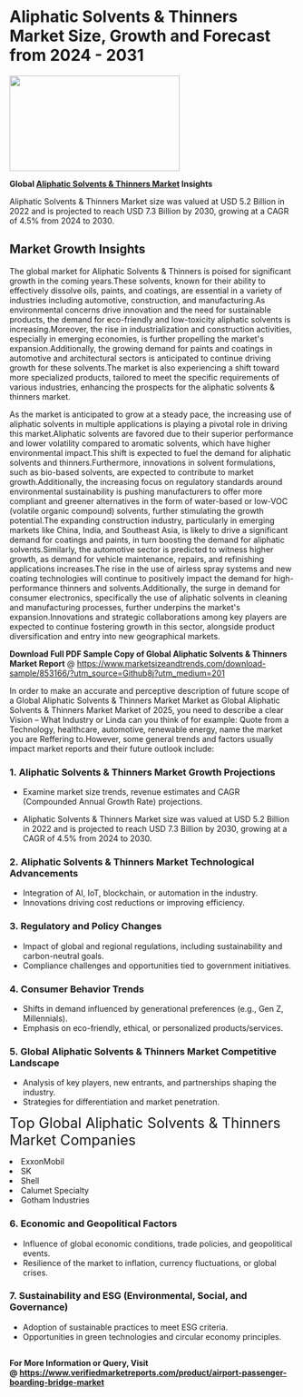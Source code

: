 <H1>Aliphatic Solvents & Thinners Market Size, Growth and Forecast from 2024 - 2031</H1><img class="aligncenter size-medium wp-image-584254" src="https://thirdeyenews.in/wp-content/uploads/2024/09/Global-Market-Research-300x168.jpeg" alt="" width="300" height="168" /><p><strong>Global&nbsp;<a href="https://www.marketsizeandtrends.com/download-sample/853166/?utm_source=Github8j?utm_medium=201">Aliphatic Solvents & Thinners Market</a> Insights</strong></p><p>Aliphatic Solvents & Thinners Market size was valued at USD 5.2 Billion in 2022 and is projected to reach USD 7.3 Billion by 2030, growing at a CAGR of 4.5% from 2024 to 2030.</p><p><h2>Market Growth Insights</h2> <p>The global market for Aliphatic Solvents & Thinners is poised for significant growth in the coming years.These solvents, known for their ability to effectively dissolve oils, paints, and coatings, are essential in a variety of industries including automotive, construction, and manufacturing.As environmental concerns drive innovation and the need for sustainable products, the demand for eco-friendly and low-toxicity aliphatic solvents is increasing.Moreover, the rise in industrialization and construction activities, especially in emerging economies, is further propelling the market's expansion.Additionally, the growing demand for paints and coatings in automotive and architectural sectors is anticipated to continue driving growth for these solvents.The market is also experiencing a shift toward more specialized products, tailored to meet the specific requirements of various industries, enhancing the prospects for the aliphatic solvents & thinners market.</p> <p>As the market is anticipated to grow at a steady pace, the increasing use of aliphatic solvents in multiple applications is playing a pivotal role in driving this market.Aliphatic solvents are favored due to their superior performance and lower volatility compared to aromatic solvents, which have higher environmental impact.This shift is expected to fuel the demand for aliphatic solvents and thinners.Furthermore, innovations in solvent formulations, such as bio-based solvents, are expected to contribute to market growth.Additionally, the increasing focus on regulatory standards around environmental sustainability is pushing manufacturers to offer more compliant and greener alternatives in the form of water-based or low-VOC (volatile organic compound) solvents, further stimulating the growth potential.The expanding construction industry, particularly in emerging markets like China, India, and Southeast Asia, is likely to drive a significant demand for coatings and paints, in turn boosting the demand for aliphatic solvents.Similarly, the automotive sector is predicted to witness higher growth, as demand for vehicle maintenance, repairs, and refinishing applications increases.The rise in the use of airless spray systems and new coating technologies will continue to positively impact the demand for high-performance thinners and solvents.Additionally, the surge in demand for consumer electronics, specifically the use of aliphatic solvents in cleaning and manufacturing processes, further underpins the market's expansion.Innovations and strategic collaborations among key players are expected to continue fostering growth in this sector, alongside product diversification and entry into new geographical markets.<p><span class=""><strong>Download Full PDF Sample Copy of Global Aliphatic Solvents & Thinners Market Report</strong> @ <a href="https://www.marketsizeandtrends.com/download-sample/853166/?utm_source=Github8j?utm_medium=201" target="_blank">https://www.marketsizeandtrends.com/download-sample/853166/?utm_source=Github8j?utm_medium=201</a></span></p><p>In order to make an accurate and perceptive description of future scope of a Global&nbsp;Aliphatic Solvents & Thinners Market Market as Global&nbsp;Aliphatic Solvents & Thinners Market Market of 2025, you need to describe a clear Vision &ndash; What Industry or Linda can you think of for example: Quote from a Technology, healthcare, automotive, renewable energy, name the market you are Reffering to.However, some general trends and factors usually impact market reports and their future outlook include:</p><h3>1.&nbsp;<strong>Aliphatic Solvents & Thinners Market Growth Projections</strong></h3><ul><li>Examine market size trends, revenue estimates and CAGR (Compounded Annual Growth Rate) projections.</li><li><p>Aliphatic Solvents & Thinners Market size was valued at USD 5.2 Billion in 2022 and is projected to reach USD 7.3 Billion by 2030, growing at a CAGR of 4.5% from 2024 to 2030.</p></li></ul><h3>2.&nbsp;<strong>Aliphatic Solvents & Thinners Market Technological Advancements</strong></h3><ul><li>Integration of AI, IoT, blockchain, or automation in the industry.</li><li>Innovations driving cost reductions or improving efficiency.</li></ul><h3>3.&nbsp;<strong>Regulatory and Policy Changes</strong></h3><ul><li>Impact of global and regional regulations, including sustainability and carbon-neutral goals.</li><li>Compliance challenges and opportunities tied to government initiatives.</li></ul><h3>4.&nbsp;<strong>Consumer Behavior Trends</strong></h3><ul><li>Shifts in demand influenced by generational preferences (e.g., Gen Z, Millennials).</li><li>Emphasis on eco-friendly, ethical, or personalized products/services.</li></ul><h3>5.&nbsp;<strong>Global Aliphatic Solvents & Thinners Market Competitive Landscape</strong></h3><ul><li>Analysis of key players, new entrants, and partnerships shaping the industry.</li><li>Strategies for differentiation and market penetration.</li></ul><p data-pm-slice="1 1 []"><span style="color: inherit; font-family: inherit; font-size: 25px;">Top Global Aliphatic Solvents & Thinners Market Companies</span></p><div class="" data-test-id=""><p><li>ExxonMobil</li><li> SK</li><li> Shell</li><li> Calumet Specialty</li><li> Gotham Industries</li></p></div><h3>6.&nbsp;<strong>Economic and Geopolitical Factors</strong></h3><ul><li>Influence of global economic conditions, trade policies, and geopolitical events.</li><li>Resilience of the market to inflation, currency fluctuations, or global crises.</li></ul><h3>7.&nbsp;<strong>Sustainability and ESG (Environmental, Social, and Governance)</strong></h3><ul><li>Adoption of sustainable practices to meet ESG criteria.</li><li>Opportunities in green technologies and circular economy principles.</li></ul><h2><strong style="font-size: 14px;">For More Information or Query, Visit @&nbsp;</strong><a style="background-color: #ffffff; font-size: 14px;" href="https://www.marketsizeandtrends.com/report/aliphatic-solvents-thinners-market/" target="_blank">https://www.verifiedmarketreports.com/product/airport-passenger-boarding-bridge-market</a></h2>